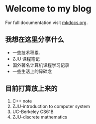 # Welcome to my blog

For full documentation visit [mkdocs.org](https://www.mkdocs.org).

## 我想在这里分享什么

* 一些技术积累.
* ZJU 课程笔记
* 国外著名计算机课程学习记录
* 一些生活上的碎碎念

## 目前打算放上来的

1. C++ note
2. ZJU-introduction to computer system
3. UC-Berkeley CS61B
4. ZJU-discrete mathematics
